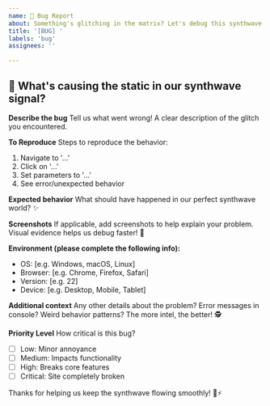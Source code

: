 ```yaml
---
name: 🐛 Bug Report
about: Something's glitching in the matrix? Let's debug this synthwave issue!
title: '[BUG] '
labels: 'bug'
assignees: ''

---
```


## 🔧 What's causing the static in our synthwave signal?

**Describe the bug**
Tell us what went wrong! A clear description of the glitch you encountered.

**To Reproduce**
Steps to reproduce the behavior:
1. Navigate to '...'
2. Click on '...'
3. Set parameters to '...'
4. See error/unexpected behavior

**Expected behavior**
What should have happened in our perfect synthwave world? ✨

**Screenshots**
If applicable, add screenshots to help explain your problem. Visual evidence helps us debug faster! 📸

**Environment (please complete the following info):**
- OS: [e.g. Windows, macOS, Linux]
- Browser: [e.g. Chrome, Firefox, Safari]
- Version: [e.g. 22]
- Device: [e.g. Desktop, Mobile, Tablet]

**Additional context**
Any other details about the problem? Error messages in console? Weird behavior patterns? The more intel, the better! 🕵️

**Priority Level**
How critical is this bug?
- [ ] Low: Minor annoyance
- [ ] Medium: Impacts functionality
- [ ] High: Breaks core features
- [ ] Critical: Site completely broken

Thanks for helping us keep the synthwave flowing smoothly! 🌊⚡
